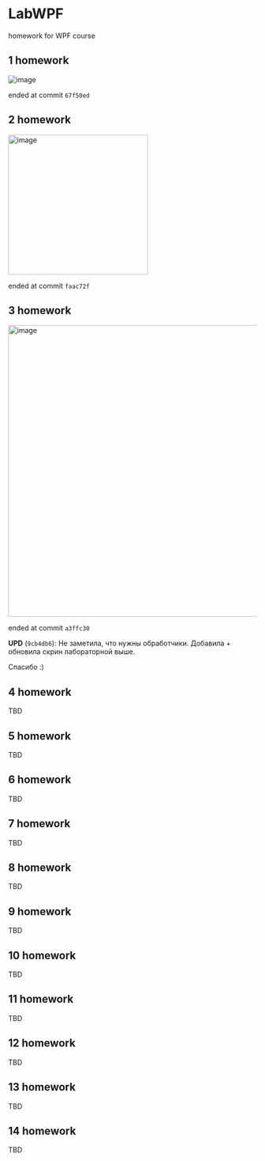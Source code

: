 # LabWPF
homework for WPF course

## 1 homework
![image](https://github.com/elseD/LabWPF/assets/15214028/1d7f66cb-9a25-4fb3-a3b1-967ca0d1401b)

ended at commit `67f50ed`

## 2 homework
<img width="283" alt="image" src="https://github.com/user-attachments/assets/fbacd2b2-1c81-43a6-bff9-f4a3ec124b01" />

ended at commit `faac72f`

## 3 homework
<img width="590" alt="image" src="https://github.com/user-attachments/assets/66f595a7-5578-45dd-8a6b-ecaa2d4dd43f" />


ended at commit `a3ffc30`

**UPD** (`9cb4db6`):
Не заметила, что нужны обработчики. Добавила + обновила скрин лабораторной выше.

Спасибо :)

## 4 homework
TBD

## 5 homework
TBD

## 6 homework
TBD

## 7 homework
TBD

## 8 homework
TBD

## 9 homework
TBD

## 10 homework
TBD

## 11 homework
TBD

## 12 homework
TBD

## 13 homework
TBD

## 14 homework
TBD
